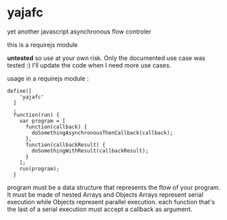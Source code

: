 yajafc
======

yet another javascript asynchronous flow controler

this is a requirejs module

**untested** so use at your own risk. Only the documented use case was tested :) I'll update the code when I need more use cases.

usage in a requirejs module :
```
define([
    'yajafc'
  ]
  ,
  function(run) {
    var program = [
      function(callback) {
        doSomethingAsynchronousThenCallback(callback);
      },
      function(callbackResult) {
        doSomethingWithResult(callbackResult);
      }
    ];
    run(program);
  }
```

program must be a data structure that represents the flow of your program. It must be made of nested Arrays and Objects
Arrays represent serial execution while Objects represent parallel execution.
each function that's the last of a serial execution must accept a callback as argument.
